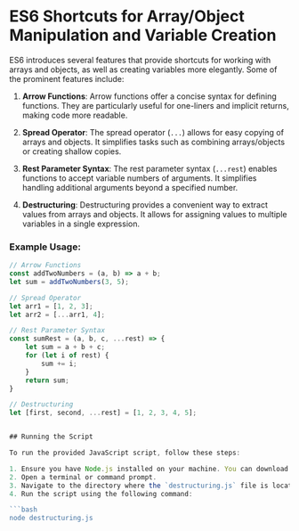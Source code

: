 # ES6 Shortcuts for Array/Object Manipulation and Variable Creation

ES6 introduces several features that provide shortcuts for working with arrays and objects, as well as creating variables more elegantly. Some of the prominent features include:

1. **Arrow Functions**: Arrow functions offer a concise syntax for defining functions. They are particularly useful for one-liners and implicit returns, making code more readable.

2. **Spread Operator**: The spread operator (`...`) allows for easy copying of arrays and objects. It simplifies tasks such as combining arrays/objects or creating shallow copies.

3. **Rest Parameter Syntax**: The rest parameter syntax (`...rest`) enables functions to accept variable numbers of arguments. It simplifies handling additional arguments beyond a specified number.

4. **Destructuring**: Destructuring provides a convenient way to extract values from arrays and objects. It allows for assigning values to multiple variables in a single expression.

### Example Usage:

```javascript
// Arrow Functions
const addTwoNumbers = (a, b) => a + b;
let sum = addTwoNumbers(3, 5);

// Spread Operator
let arr1 = [1, 2, 3];
let arr2 = [...arr1, 4];

// Rest Parameter Syntax
const sumRest = (a, b, c, ...rest) => {
    let sum = a + b + c;
    for (let i of rest) {
        sum += i;
    }
    return sum;
}

// Destructuring
let [first, second, ...rest] = [1, 2, 3, 4, 5];


## Running the Script

To run the provided JavaScript script, follow these steps:

1. Ensure you have Node.js installed on your machine. You can download it from [here](https://nodejs.org/).
2. Open a terminal or command prompt.
3. Navigate to the directory where the `destructuring.js` file is located.
4. Run the script using the following command:

```bash
node destructuring.js
